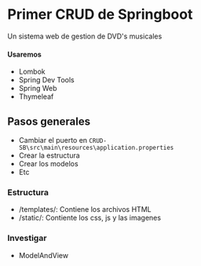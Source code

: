 # Primer CRUD de Springboot

Un sistema web de gestion de DVD's musicales

#### Usaremos
- Lombok
- Spring Dev Tools
- Spring Web
- Thymeleaf

## Pasos generales

- Cambiar el puerto en `CRUD-SB\src\main\resources\application.properties`
- Crear la estructura
- Crear los modelos
- Etc

### Estructura

- /templates/: Contiene los archivos HTML
- /static/: Contiente los css, js y las imagenes

### Investigar

- ModelAndView